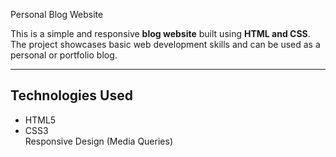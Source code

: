   Personal Blog Website

This is a simple and responsive **blog website** built using **HTML and CSS**. The project showcases basic web development skills and can be used as a personal or portfolio blog.

---

##  Technologies Used

- HTML5  
- CSS3  
 Responsive Design (Media Queries)  
